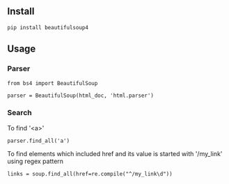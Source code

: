 ## Install

```
pip install beautifulsoup4
```


## Usage
### Parser
```
from bs4 import BeautifulSoup

parser = BeautifulSoup(html_doc, 'html.parser')
```


### Search
To find '\<a\>'

```
parser.find_all('a')
```

To find elements which included href and its value is started with '/my_link' using regex pattern

```
links = soup.find_all(href=re.compile("^/my_link\d"))
```

